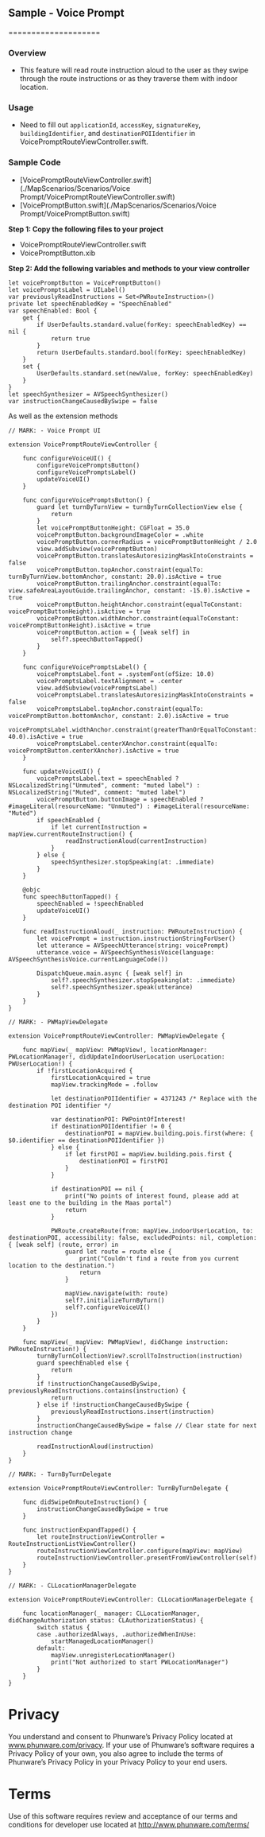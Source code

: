 ## Sample - Voice Prompt
====================

### Overview
- This feature will read route instruction aloud to the user as they swipe through the route instructions or as they traverse them with indoor location.

### Usage

- Need to fill out `applicationId`, `accessKey`, `signatureKey`, `buildingIdentifier`, and `destinationPOIIdentifier` in VoicePromptRouteViewController.swift.

### Sample Code
- [VoicePromptRouteViewController.swift](./MapScenarios/Scenarios/Voice Prompt/VoicePromptRouteViewController.swift)
- [VoicePromptButton.swift](./MapScenarios/Scenarios/Voice Prompt/VoicePromptButton.swift)

**Step 1: Copy the following files to your project**

- VoicePromptRouteViewController.swift
- VoicePromptButton.xib

**Step 2: Add the following variables and methods to your view controller**

```
let voicePromptButton = VoicePromptButton()
let voicePromptsLabel = UILabel()
var previouslyReadInstructions = Set<PWRouteInstruction>()
private let speechEnabledKey = "SpeechEnabled"
var speechEnabled: Bool {
    get {
        if UserDefaults.standard.value(forKey: speechEnabledKey) == nil {
            return true
        }
        return UserDefaults.standard.bool(forKey: speechEnabledKey)
    }
    set {
        UserDefaults.standard.set(newValue, forKey: speechEnabledKey)
    }
}
let speechSynthesizer = AVSpeechSynthesizer()
var instructionChangeCausedBySwipe = false
```

As well as the extension methods

```
// MARK: - Voice Prompt UI

extension VoicePromptRouteViewController {

    func configureVoiceUI() {
        configureVoicePromptsButton()
        configureVoicePromptsLabel()
        updateVoiceUI()
    }

    func configureVoicePromptsButton() {
        guard let turnByTurnView = turnByTurnCollectionView else {
            return
        }
        let voicePromptButtonHeight: CGFloat = 35.0
        voicePromptButton.backgroundImageColor = .white
        voicePromptButton.cornerRadius = voicePromptButtonHeight / 2.0
        view.addSubview(voicePromptButton)
        voicePromptButton.translatesAutoresizingMaskIntoConstraints = false
        voicePromptButton.topAnchor.constraint(equalTo: turnByTurnView.bottomAnchor, constant: 20.0).isActive = true
        voicePromptButton.trailingAnchor.constraint(equalTo: view.safeAreaLayoutGuide.trailingAnchor, constant: -15.0).isActive = true
        voicePromptButton.heightAnchor.constraint(equalToConstant: voicePromptButtonHeight).isActive = true
        voicePromptButton.widthAnchor.constraint(equalToConstant: voicePromptButtonHeight).isActive = true
        voicePromptButton.action = { [weak self] in
            self?.speechButtonTapped()
        }
    }

    func configureVoicePromptsLabel() {
        voicePromptsLabel.font = .systemFont(ofSize: 10.0)
        voicePromptsLabel.textAlignment = .center
        view.addSubview(voicePromptsLabel)
        voicePromptsLabel.translatesAutoresizingMaskIntoConstraints = false
        voicePromptsLabel.topAnchor.constraint(equalTo: voicePromptButton.bottomAnchor, constant: 2.0).isActive = true
        voicePromptsLabel.widthAnchor.constraint(greaterThanOrEqualToConstant: 40.0).isActive = true
        voicePromptsLabel.centerXAnchor.constraint(equalTo: voicePromptButton.centerXAnchor).isActive = true
    }

    func updateVoiceUI() {
        voicePromptsLabel.text = speechEnabled ? NSLocalizedString("Unmuted", comment: "muted label") : NSLocalizedString("Muted", comment: "muted label")
        voicePromptButton.buttonImage = speechEnabled ? #imageLiteral(resourceName: "Unmuted") : #imageLiteral(resourceName: "Muted")
        if speechEnabled {
            if let currentInstruction = mapView.currentRouteInstruction() {
                readInstructionAloud(currentInstruction)
            }
        } else {
            speechSynthesizer.stopSpeaking(at: .immediate)
        }
    }

    @objc
    func speechButtonTapped() {
        speechEnabled = !speechEnabled
        updateVoiceUI()
    }

    func readInstructionAloud(_ instruction: PWRouteInstruction) {
        let voicePrompt = instruction.instructionStringForUser()
        let utterance = AVSpeechUtterance(string: voicePrompt)
        utterance.voice = AVSpeechSynthesisVoice(language: AVSpeechSynthesisVoice.currentLanguageCode())

        DispatchQueue.main.async { [weak self] in
            self?.speechSynthesizer.stopSpeaking(at: .immediate)
            self?.speechSynthesizer.speak(utterance)
        }
    }
}

// MARK: - PWMapViewDelegate

extension VoicePromptRouteViewController: PWMapViewDelegate {

    func mapView(_ mapView: PWMapView!, locationManager: PWLocationManager!, didUpdateIndoorUserLocation userLocation: PWUserLocation!) {
        if !firstLocationAcquired {
            firstLocationAcquired = true
            mapView.trackingMode = .follow

            let destinationPOIIdentifier = 4371243 /* Replace with the destination POI identifier */

            var destinationPOI: PWPointOfInterest!
            if destinationPOIIdentifier != 0 {
                destinationPOI = mapView.building.pois.first(where: { $0.identifier == destinationPOIIdentifier })
            } else {
                if let firstPOI = mapView.building.pois.first {
                    destinationPOI = firstPOI
                }
            }

            if destinationPOI == nil {
                print("No points of interest found, please add at least one to the building in the Maas portal")
                return
            }

            PWRoute.createRoute(from: mapView.indoorUserLocation, to: destinationPOI, accessibility: false, excludedPoints: nil, completion: { [weak self] (route, error) in
                guard let route = route else {
                    print("Couldn't find a route from you current location to the destination.")
                    return
                }

                mapView.navigate(with: route)
                self?.initializeTurnByTurn()
                self?.configureVoiceUI()
            })
        }
    }

    func mapView(_ mapView: PWMapView!, didChange instruction: PWRouteInstruction!) {
        turnByTurnCollectionView?.scrollToInstruction(instruction)
        guard speechEnabled else {
            return
        }
        if !instructionChangeCausedBySwipe, previouslyReadInstructions.contains(instruction) {
            return
        } else if !instructionChangeCausedBySwipe {
            previouslyReadInstructions.insert(instruction)
        }
        instructionChangeCausedBySwipe = false // Clear state for next instruction change

        readInstructionAloud(instruction)
    }
}

// MARK: - TurnByTurnDelegate

extension VoicePromptRouteViewController: TurnByTurnDelegate {

    func didSwipeOnRouteInstruction() {
        instructionChangeCausedBySwipe = true
    }

    func instructionExpandTapped() {
        let routeInstructionViewController = RouteInstructionListViewController()
        routeInstructionViewController.configure(mapView: mapView)
        routeInstructionViewController.presentFromViewController(self)
    }
}

// MARK: - CLLocationManagerDelegate

extension VoicePromptRouteViewController: CLLocationManagerDelegate {

    func locationManager(_ manager: CLLocationManager, didChangeAuthorization status: CLAuthorizationStatus) {
        switch status {
        case .authorizedAlways, .authorizedWhenInUse:
            startManagedLocationManager()
        default:
            mapView.unregisterLocationManager()
            print("Not authorized to start PWLocationManager")
        }
    }
}
```

# Privacy
You understand and consent to Phunware’s Privacy Policy located at www.phunware.com/privacy. If your use of Phunware’s software requires a Privacy Policy of your own, you also agree to include the terms of Phunware’s Privacy Policy in your Privacy Policy to your end users.

# Terms
Use of this software requires review and acceptance of our terms and conditions for developer use located at http://www.phunware.com/terms/
